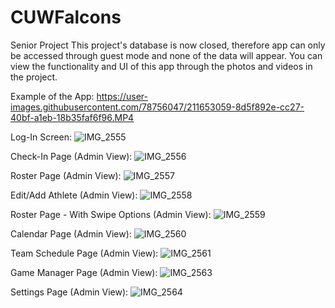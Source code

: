 # CUWFalcons
Senior Project
This project's database is now closed, therefore app can only be accessed through guest mode and none of the data will appear. You can view the functionality and UI of this app through the photos and videos in the project.

Example of the App:
https://user-images.githubusercontent.com/78756047/211653059-8d5f892e-cc27-40bf-a1eb-18b35faf6f96.MP4

Log-In Screen:
![IMG_2555](https://user-images.githubusercontent.com/78756047/211652764-6046c57b-be6f-4f70-a120-8232528548fa.PNG)

Check-In Page (Admin View):
![IMG_2556](https://user-images.githubusercontent.com/78756047/211652953-d6a63e12-2a9d-442d-868a-cf18bdf8f3bd.PNG)

Roster Page (Admin View):
![IMG_2557](https://user-images.githubusercontent.com/78756047/211652960-1555892f-e13b-40a9-b098-7d0cf81d2426.PNG)

Edit/Add Athlete (Admin View):
![IMG_2558](https://user-images.githubusercontent.com/78756047/211652969-c179bc73-8d11-48ca-9de8-50f209031019.PNG)

Roster Page - With Swipe Options (Admin View):
![IMG_2559](https://user-images.githubusercontent.com/78756047/211652987-4e755f4f-f56a-420b-bfb1-771a2edca7b6.PNG)

Calendar Page (Admin View):
![IMG_2560](https://user-images.githubusercontent.com/78756047/211652990-42528edf-0e87-42df-9dc4-d2cb7b7604b6.PNG)

Team Schedule Page (Admin View):
![IMG_2561](https://user-images.githubusercontent.com/78756047/211653011-b884fde9-e8f0-447a-85b7-6e58629ef4e3.PNG)

Game Manager Page (Admin View):
![IMG_2563](https://user-images.githubusercontent.com/78756047/211653025-4601424c-ae00-4644-b129-eca3dcdcde41.PNG)

Settings Page (Admin View):
![IMG_2564](https://user-images.githubusercontent.com/78756047/211653035-261fa69e-cd81-4a91-93a4-af37c0673cfb.PNG)



